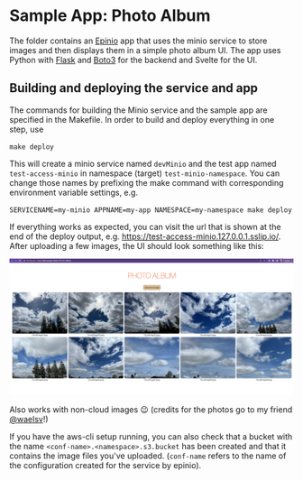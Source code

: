 # Sample App: Photo Album

The folder contains an [Epinio](https://epinio.io/) app that uses the minio service to store images and then displays them in a simple photo album UI. The app uses Python with [Flask](https://flask.palletsprojects.com/en/2.2.x/) and [Boto3](https://boto3.amazonaws.com/v1/documentation/api/latest/reference/services/s3.html) for the backend and Svelte for the UI.

## Building and deploying the service and app

The commands for building the Minio service and the sample app are specified in the Makefile. In order to build and deploy everything in one step, use

```
make deploy
```

This will create a minio service named `devMinio` and the test app named `test-access-minio` in namespace (target) `test-minio-namespace`. You can change those names by prefixing the make command with corresponding environment variable settings, e.g.

```
SERVICENAME=my-minio APPNAME=my-app NAMESPACE=my-namespace make deploy
```

If everything works as expected, you can visit the url that is shown at the end of the deploy output, e.g. https://test-access-minio.127.0.0.1.sslip.io/. After uploading a few images, the UI should look something like this:

![screenshot](ui-screen.png)

Also works with non-cloud images 😉 (credits for the photos go to my friend [@waelsv](https://github.com/waelsv)!)

If you have the aws-cli setup running, you can also check that a bucket with the name `<conf-name>.<namespace>.s3.bucket` has been created and that it contains the image files you've uploaded. (`conf-name` refers to the name of the configuration created for the service by epinio).
